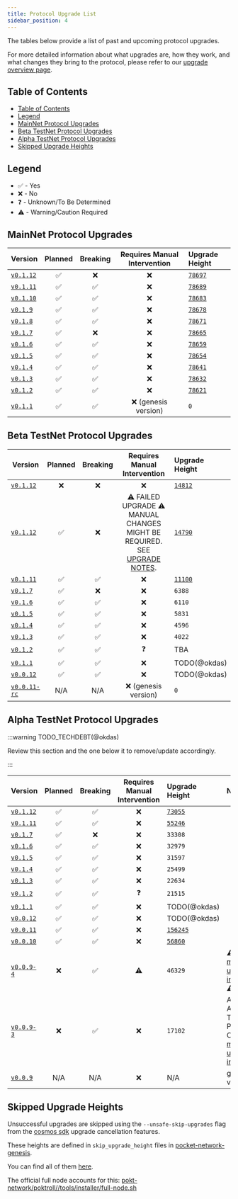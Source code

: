 ```yaml
---
title: Protocol Upgrade List
sidebar_position: 4
---
```


The tables below provide a list of past and upcoming protocol upgrades.

For more detailed information about what upgrades are, how they work, and what changes they bring to the protocol, please refer to our [upgrade overview page](1_protocol_upgrades.md).

## Table of Contents

- [Table of Contents](#table-of-contents)
- [Legend](#legend)
- [MainNet Protocol Upgrades](#mainnet-protocol-upgrades)
- [Beta TestNet Protocol Upgrades](#beta-testnet-protocol-upgrades)
- [Alpha TestNet Protocol Upgrades](#alpha-testnet-protocol-upgrades)
- [Skipped Upgrade Heights](#skipped-upgrade-heights)

## Legend

- ✅ - Yes
- ❌ - No
- ❓ - Unknown/To Be Determined
- ⚠️ - Warning/Caution Required

## MainNet Protocol Upgrades

| Version                                                                    | Planned | Breaking | Requires Manual Intervention | Upgrade Height                                                                                                                |
|----------------------------------------------------------------------------| :-----: | :------: | :--------------------------: |:------------------------------------------------------------------------------------------------------------------------------|
| [`v0.1.12`](https://github.com/pokt-network/poktroll/releases/tag/v0.1.12) |   ✅    |    ❌    |              ❌              | [`78697`](https://explorer.pocket.network/pocket-mainnet/tx/EE9AE5C12A8E3CC92B673CD524156018BB6BBF4BEFAE29D506D361B4FA7E80E9)                                                                                                                   |
| [`v0.1.11`](https://github.com/pokt-network/poktroll/releases/tag/v0.1.11) |   ✅    |    ✅    |              ❌              | [`78689`](https://explorer.pocket.network/pocket-mainnet/tx/4767FF978B5247ED7F8F5AED6D6F92B1D83E8612CABA339982687F8F6CE2AF05)                                                                                                                   |
| [`v0.1.10`](https://github.com/pokt-network/poktroll/releases/tag/v0.1.10)  |   ✅    |    ✅    |              ❌              | [`78683`](https://explorer.pocket.network/pocket-mainnet/tx/D4F478E2B11D0A9B0FE624C1514800B920FD627FE514C3A8D4DFC0B4E4E23306)                                                                                                                   |
| [`v0.1.9`](https://github.com/pokt-network/poktroll/releases/tag/v0.1.9)   |   ✅    |    ✅    |              ❌              | [`78678`](https://explorer.pocket.network/pocket-mainnet/tx/C201EAD734275FC977DF7101302A9FC93086A3A380AA1D5685D66F5B67E6F3DA)                                                                                                                   |
| [`v0.1.8`](https://github.com/pokt-network/poktroll/releases/tag/v0.1.8)   |   ✅    |    ✅    |              ❌              | [`78671`](https://explorer.pocket.network/pocket-mainnet/tx/B00E4C65ECA215CC3EA5D608E3C02305E3C1FC3036952F895E815361C02E2AC0)                                                                                                                   |
| [`v0.1.7`](https://github.com/pokt-network/poktroll/releases/tag/v0.1.7)   |   ✅    |    ❌    |              ❌              | [`78665`](https://explorer.pocket.network/pocket-mainnet/tx/ECBC446851DFB2DFC02FAA985E71A13A83E66D62568134145F6F5772EC931CD3)                                                                                                                   |
| [`v0.1.6`](https://github.com/pokt-network/poktroll/releases/tag/v0.1.6)   |   ✅    |    ✅    |              ❌              | [`78659`](https://explorer.pocket.network/pocket-mainnet/tx/6AEFB856A34100BE99B9BE6ACE1261D45C648E3392552B833F3F7173A0D6C9BB)                                                                                                                   |
| [`v0.1.5`](https://github.com/pokt-network/poktroll/releases/tag/v0.1.5)   |   ✅    |    ✅    |              ❌              | [`78654`](https://explorer.pocket.network/pocket-mainnet/tx/AAC11CD0F361C609B33192411624E3B6F8338F8D87C05B27CE8274D7FCDC2F40)                                                                                                                   |
| [`v0.1.4`](https://github.com/pokt-network/poktroll/releases/tag/v0.1.4)   |   ✅    |    ✅    |              ❌              | [`78641`](https://explorer.pocket.network/pocket-mainnet/tx/6112DA8497C11425CBE32C0A01E928D7F2D8C5F6535CCD8D42DB4BCF931F9E8F)                                                                                                                   |
| [`v0.1.3`](https://github.com/pokt-network/poktroll/releases/tag/v0.1.3)   |   ✅    |    ✅    |              ❌              | [`78632`](https://explorer.pocket.network/pocket-mainnet/tx/AB7E1DA95C4669E83959865654CCCD16A27CA67EADB2C15AF5DC87AA663D2C0B)                                                                                                                   |
| [`v0.1.2`](https://github.com/pokt-network/poktroll/releases/tag/v0.1.2)   |   ✅    |    ✅    |              ❌              | [`78621`](https://explorer.pocket.network/pocket-mainnet/tx/482319751606F5F64AE108B2A131C6A81A0DB3C484FB31D3D755407D469D1DBB) |
| [`v0.1.1`](https://github.com/pokt-network/poktroll/releases/tag/v0.1.1)   |   ✅    |    ✅    |     ❌ (genesis version)     | `0`                                                                                                                           |

## Beta TestNet Protocol Upgrades

| Version                                                                          | Planned | Breaking |                                                        Requires Manual Intervention                                                        | Upgrade Height                                                                                                                    |
| -------------------------------------------------------------------------------- | :-----: | :------: | :----------------------------------------------------------------------------------------------------------------------------------------: | :-------------------------------------------------------------------------------------------------------------------------------- |
| [`v0.1.12`](https://github.com/pokt-network/poktroll/releases/tag/v0.1.12)       |   ❌    |    ❌    |                                                                     ❌                                                                     | [`14812`](https://shannon.beta.testnet.pokt.network/poktroll/tx/87E3C205C5991C39468FDFA969C85A98A8770754623B638033622E749378D814) |
| [`v0.1.12`](https://github.com/pokt-network/poktroll/releases/tag/v0.1.12)       |   ✅    |    ❌    | ⚠️ FAILED UPGRADE ⚠️ MANUAL CHANGES MIGHT BE REQUIRED. SEE [UPGRADE NOTES](https://github.com/pokt-network/poktroll/releases/tag/v0.1.12). | [`14790`](https://shannon.beta.testnet.pokt.network/poktroll/tx/5A32931F4F287B9100C928F54ABEA98F896B68038335B6860E5F784423060A04) |
| [`v0.1.11`](https://github.com/pokt-network/poktroll/releases/tag/v0.1.11)       |   ✅    |    ✅    |                                                                     ❌                                                                     | [`11100`](https://shannon.beta.testnet.pokt.network/poktroll/tx/652AA6EA6DC99FA2448B8402DE376F24058C6F48956FBBFFA67D06388899EE5E) |
| [`v0.1.7`](https://github.com/pokt-network/poktroll/releases/tag/v0.1.7)         |   ✅    |    ❌    |                                                                     ❌                                                                     | `6388`                                                                                                                            |
| [`v0.1.6`](https://github.com/pokt-network/poktroll/releases/tag/v0.1.6)         |   ✅    |    ✅    |                                                                     ❌                                                                     | `6110`                                                                                                                            |
| [`v0.1.5`](https://github.com/pokt-network/poktroll/releases/tag/v0.1.5)         |   ✅    |    ✅    |                                                                     ❌                                                                     | `5831`                                                                                                                            |
| [`v0.1.4`](https://github.com/pokt-network/poktroll/releases/tag/v0.1.4)         |   ✅    |    ✅    |                                                                     ❌                                                                     | `4596`                                                                                                                            |
| [`v0.1.3`](https://github.com/pokt-network/poktroll/releases/tag/v0.1.3)         |   ✅    |    ✅    |                                                                     ❌                                                                     | `4022`                                                                                                                            |
| [`v0.1.2`](https://github.com/pokt-network/poktroll/releases/tag/v0.1.2)         |   ✅    |    ✅    |                                                                     ❓                                                                     | TBA                                                                                                                               |
| [`v0.1.1`](https://github.com/pokt-network/poktroll/releases/tag/v0.1.1)         |   ✅    |    ✅    |                                                                     ❌                                                                     | TODO(@okdas)                                                                                                                      |
| [`v0.0.12`](https://github.com/pokt-network/poktroll/releases/tag/v0.0.12)       |   ✅    |    ✅    |                                                                     ❌                                                                     | TODO(@okdas)                                                                                                                      |
| [`v0.0.11-rc`](https://github.com/pokt-network/poktroll/releases/tag/v0.0.11-rc) |   N/A   |   N/A    |                                                            ❌ (genesis version)                                                            | `0`                                                                                                                               |

## Alpha TestNet Protocol Upgrades

:::warning TODO_TECHDEBT(@okdas)

Review this section and the one below it to remove/update accordingly.

:::

| Version                                                                      | Planned | Breaking | Requires Manual Intervention | Upgrade Height                                                                                                                     | Notes                                                                                                                                        |
| ---------------------------------------------------------------------------- | :-----: | :------: | :--------------------------: | :--------------------------------------------------------------------------------------------------------------------------------- | :------------------------------------------------------------------------------------------------------------------------------------------- |
| [`v0.1.12`](https://github.com/pokt-network/poktroll/releases/tag/v0.1.12)   |   ✅    |    ✅    |              ❌              | [`73055`](https://shannon.alpha.testnet.pokt.network/poktroll/tx/F9643B2F7F769CC6DA7F8761B607E3D059F68CC4425AB0DCF2EB0E0E89D08E05) |                                                                                                                                              |
| [`v0.1.11`](https://github.com/pokt-network/poktroll/releases/tag/v0.1.11)   |   ✅    |    ✅    |              ❌              | [`55246`](https://shannon.alpha.testnet.pokt.network/poktroll/tx/72CD719FDBFA29E03CE4139CA3BFF87D847099B92BBBE4CEC14C96ADE7DB2509) |                                                                                                                                              |
| [`v0.1.7`](https://github.com/pokt-network/poktroll/releases/tag/v0.1.7)     |   ✅    |    ❌    |              ❌              | `33308`                                                                                                                            |                                                                                                                                              |
| [`v0.1.6`](https://github.com/pokt-network/poktroll/releases/tag/v0.1.6)     |   ✅    |    ✅    |              ❌              | `32979`                                                                                                                            |                                                                                                                                              |
| [`v0.1.5`](https://github.com/pokt-network/poktroll/releases/tag/v0.1.5)     |   ✅    |    ✅    |              ❌              | `31597`                                                                                                                            |                                                                                                                                              |
| [`v0.1.4`](https://github.com/pokt-network/poktroll/releases/tag/v0.1.4)     |   ✅    |    ✅    |              ❌              | `25499`                                                                                                                            |                                                                                                                                              |
| [`v0.1.3`](https://github.com/pokt-network/poktroll/releases/tag/v0.1.3)     |   ✅    |    ✅    |              ❌              | `22634`                                                                                                                            |                                                                                                                                              |
| [`v0.1.2`](https://github.com/pokt-network/poktroll/releases/tag/v0.1.2)     |   ✅    |    ✅    |              ❓              | `21515`                                                                                                                            |                                                                                                                                              |
| [`v0.1.1`](https://github.com/pokt-network/poktroll/releases/tag/v0.1.1)     |   ✅    |    ✅    |              ❌              | TODO(@okdas)                                                                                                                       |                                                                                                                                              |
| [`v0.0.12`](https://github.com/pokt-network/poktroll/releases/tag/v0.0.12)   |   ✅    |    ✅    |              ❌              | TODO(@okdas)                                                                                                                       |                                                                                                                                              |
| [`v0.0.11`](https://github.com/pokt-network/poktroll/releases/tag/v0.0.11)   |   ✅    |    ✅    |              ❌              | [`156245`](https://shannon.alpha.testnet.pokt.network/pocket/tx/EE72B1D0744872CFFF4AC34DA9573B0BC2E32FFF998A8F25BF817FBE44F53543)  |
| [`v0.0.10`](https://github.com/pokt-network/poktroll/releases/tag/v0.0.10)   |   ✅    |    ✅    |              ❌              | [`56860`](https://shannon.alpha.testnet.pokt.network/pocket/tx/4E201E5C397AB881F417266154C907D38404BE00BE9A443DE28E44A2B09C5CFB)   |
| [`v0.0.9-4`](https://github.com/pokt-network/poktroll/releases/tag/v0.0.9-4) |   ❌    |    ✅    |              ⚠️              | `46329`                                                                                                                            | ⚠️ [follow manual upgrade instructions](https://github.com/pokt-network/poktroll/releases/tag/v0.0.9-4) ⚠️                                   |
| [`v0.0.9-3`](https://github.com/pokt-network/poktroll/releases/tag/v0.0.9-3) |   ❌    |    ✅    |              ❌              | `17102`                                                                                                                            | Active Alpha TestNet Participants Only: [follow manual upgrade instructions](https://github.com/pokt-network/poktroll/releases/tag/v0.0.9-3) |
| [`v0.0.9`](https://github.com/pokt-network/poktroll/releases/tag/v0.0.9)     |   N/A   |   N/A    |              ❌              | N/A                                                                                                                                | genesis version                                                                                                                              |

## Skipped Upgrade Heights

Unsuccessful upgrades are skipped using the `--unsafe-skip-upgrades` flag from the [cosmos sdk](https://docs.cosmos.network/main/build/building-apps/app-upgrade#canceling-upgrades) upgrade cancellation features.

These heights are defined in `skip_upgrade_height` files in [pocket-network-genesis](https://github.com/pokt-network/pocket-network-genesis).

You can find all of them [here](https://github.com/search?q=repo%3Apokt-network%2Fpocket-network-genesis%20skip_upgrade_heights&type=code).

The official full node accounts for this: [pokt-network/poktroll//tools/installer/full-node.sh](https://raw.githubusercontent.com/pokt-network/poktroll/refs/heads/main/tools/installer/full-node.sh)
